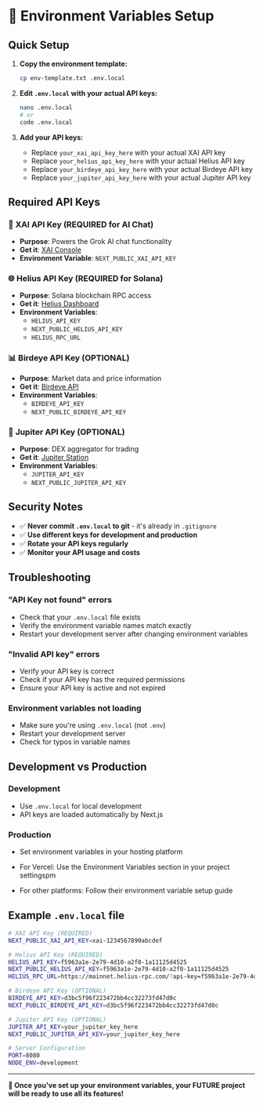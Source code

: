 # 🔑 Environment Variables Setup

## Quick Setup

1. **Copy the environment template:**
   ```bash
   cp env-template.txt .env.local
   ```

2. **Edit `.env.local` with your actual API keys:**
   ```bash
   nano .env.local
   # or
   code .env.local
   ```

3. **Add your API keys:**
   - Replace `your_xai_api_key_here` with your actual XAI API key
   - Replace `your_helius_api_key_here` with your actual Helius API key
   - Replace `your_birdeye_api_key_here` with your actual Birdeye API key
   - Replace `your_jupiter_api_key_here` with your actual Jupiter API key

## Required API Keys

### 🚀 **XAI API Key (REQUIRED for AI Chat)**
- **Purpose**: Powers the Grok AI chat functionality
- **Get it**: [XAI Console](https://console.x.ai/)
- **Environment Variable**: `NEXT_PUBLIC_XAI_API_KEY`

### 🌐 **Helius API Key (REQUIRED for Solana)**
- **Purpose**: Solana blockchain RPC access
- **Get it**: [Helius Dashboard](https://dashboard.helius.dev/)
- **Environment Variables**: 
  - `HELIUS_API_KEY`
  - `NEXT_PUBLIC_HELIUS_API_KEY`
  - `HELIUS_RPC_URL`

### 📊 **Birdeye API Key (OPTIONAL)**
- **Purpose**: Market data and price information
- **Get it**: [Birdeye API](https://birdeye.so/)
- **Environment Variables**: 
  - `BIRDEYE_API_KEY`
  - `NEXT_PUBLIC_BIRDEYE_API_KEY`

### 🔄 **Jupiter API Key (OPTIONAL)**
- **Purpose**: DEX aggregator for trading
- **Get it**: [Jupiter Station](https://station.jup.ag/)
- **Environment Variables**: 
  - `JUPITER_API_KEY`
  - `NEXT_PUBLIC_JUPITER_API_KEY`

## Security Notes

- ✅ **Never commit `.env.local` to git** - it's already in `.gitignore`
- ✅ **Use different keys for development and production**
- ✅ **Rotate your API keys regularly**
- ✅ **Monitor your API usage and costs**

## Troubleshooting

### "API Key not found" errors
- Check that your `.env.local` file exists
- Verify the environment variable names match exactly
- Restart your development server after changing environment variables

### "Invalid API key" errors
- Verify your API key is correct
- Check if your API key has the required permissions
- Ensure your API key is active and not expired

### Environment variables not loading
- Make sure you're using `.env.local` (not `.env`)
- Restart your development server
- Check for typos in variable names

## Development vs Production

### Development
- Use `.env.local` for local development
- API keys are loaded automatically by Next.js

### Production
- Set environment variables in your hosting platform
- For Vercel: Use the Environment Variables section in your project settingspm 

- For other platforms: Follow their environment variable setup guide

## Example `.env.local` file

```bash
# XAI API Key (REQUIRED)
NEXT_PUBLIC_XAI_API_KEY=xai-1234567890abcdef

# Helius API Key (REQUIRED)
HELIUS_API_KEY=f5963a1e-2e79-4d10-a2f0-1a11125d4525
NEXT_PUBLIC_HELIUS_API_KEY=f5963a1e-2e79-4d10-a2f0-1a11125d4525
HELIUS_RPC_URL=https://mainnet.helius-rpc.com/?api-key=f5963a1e-2e79-4d10-a2f0-1a11125d4525

# Birdeye API Key (OPTIONAL)
BIRDEYE_API_KEY=d3bc5f96f223472bb4cc32273fd47d0c
NEXT_PUBLIC_BIRDEYE_API_KEY=d3bc5f96f223472bb4cc32273fd47d0c

# Jupiter API Key (OPTIONAL)
JUPITER_API_KEY=your_jupiter_key_here
NEXT_PUBLIC_JUPITER_API_KEY=your_jupiter_key_here

# Server Configuration
PORT=8080
NODE_ENV=development
```

---

**🎉 Once you've set up your environment variables, your FUTURE project will be ready to use all its features!**
